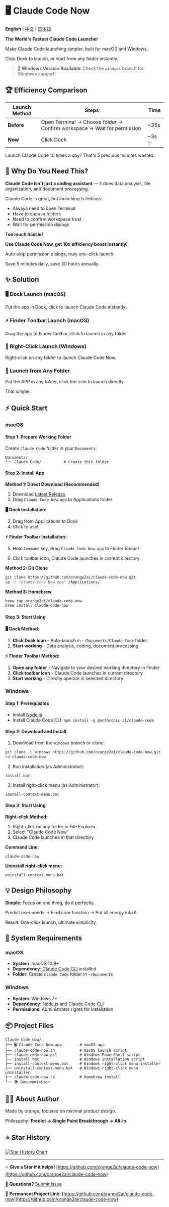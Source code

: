 # 🖥 Claude Code Now

**English** | [中文](README.zh.md) | [日本語](README.ja.md)

**The World's Fastest Claude Code Launcher**

Make Claude Code launching simpler, built for macOS and Windows.

Click Dock to launch, or start from any folder instantly.

> **📢 Windows Version Available**: Check the `windows` branch for Windows support!

## 🏆 Efficiency Comparison

| Launch Method | Steps | Time |
|---------------|-------|------|
| **Before** | Open Terminal → Choose folder → Confirm workspace → Wait for permission | ~35s |
| **Now** | Click Dock | ~3s ✨ |

Launch Claude Code 10 times a day? That's 5 precious minutes wasted.

## 🎯 Why Do You Need This?

**Claude Code isn't just a coding assistant** — it does data analysis, file organization, and document processing.

Claude Code is great, but launching is tedious:

- Always need to open Terminal
- Have to choose folders
- Need to confirm workspace trust
- Wait for permission dialogs

**Too much hassle!**

**Use Claude Code Now, get 10x efficiency boost instantly!**

Auto-skip permission dialogs, truly one-click launch.

Save 5 minutes daily, save 30 hours annually.

## ✨ Solution

### 🖥 Dock Launch (macOS)

Put the app in Dock, click to launch Claude Code instantly.

### ⚡ Finder Toolbar Launch (macOS)

Drag the app to Finder toolbar, click to launch in any folder.

### 📁 Right-Click Launch (Windows)

Right-click on any folder to launch Claude Code Now.

### 📁 Launch from Any Folder

Put the APP in any folder, click the icon to launch directly.

That simple.


## ⚡ Quick Start

### macOS

#### Step 1: Prepare Working Folder
Create `Claude Code` folder in your `Documents`:

```
Documents/
└── Claude Code/          # Create this folder
```

#### Step 2: Install App

**Method 1: Direct Download (Recommended)**
1. Download [Latest Release](https://github.com/orange2ai/claude-code-now/releases)
2. Drag `Claude Code Now.app` to Applications folder

**🖥 Dock Installation:**

3. Drag from Applications to Dock
4. Click to use!

**⚡ Finder Toolbar Installation:**

5. Hold `Command` key, drag `Claude Code Now.app` to Finder toolbar

6. Click toolbar icon, Claude Code launches in current directory

**Method 2: Git Clone**
```bash
git clone https://github.com/orange2ai/claude-code-now.git
cp -r "Claude Code Now.app" /Applications/
```

**Method 3: Homebrew**
```bash
brew tap orange2ai/claude-code-now
brew install claude-code-now
```

#### Step 3: Start Using

**🖥 Dock Method:**
1. **Click Dock icon** - Auto-launch in `~/Documents/Claude Code` folder
2. **Start working** - Data analysis, coding, document processing

**⚡ Finder Toolbar Method:**
1. **Open any folder** - Navigate to your desired working directory in Finder
2. **Click toolbar icon** - Claude Code launches in current directory
3. **Start working** - Directly operate in selected directory

### Windows

#### Step 1: Prerequisites
- Install [Node.js](https://nodejs.org)
- Install Claude Code CLI: `npm install -g @anthropic-ai/claude-code`

#### Step 2: Download and Install
1. Download from the `windows` branch or clone:
```bash
git clone -b windows https://github.com/orange2ai/claude-code-now.git
cd claude-code-now
```

2. Run installation (as Administrator):
```batch
install.bat
```

3. Install right-click menu (as Administrator):
```batch
install-context-menu.bat
```

#### Step 3: Start Using

**Right-click Method:**
1. Right-click on any folder in File Explorer
2. Select "Claude Code Now"
3. Claude Code launches in that directory

**Command Line:**
```batch
claude-code-now
```

**Uninstall right-click menu:**
```batch
uninstall-context-menu.bat
```


## 💡 Design Philosophy

**Simple**: Focus on one thing, do it perfectly.

Predict user needs → Find core function → Put all energy into it.

Result: One-click launch, ultimate simplicity.

## 🔧 System Requirements

### macOS
- **System**: macOS 10.9+
- **Dependency**: [Claude Code CLI](https://docs.claude.com/en/docs/claude-code) installed
- **Folder**: Create `Claude Code` folder in `~/Documents`

### Windows
- **System**: Windows 7+
- **Dependency**: Node.js and [Claude Code CLI](https://docs.claude.com/en/docs/claude-code)
- **Permissions**: Administrator rights for installation

## 📦 Project Files

```
Claude Code Now/
├── 🖥 Claude Code Now.app        # macOS app
├── claude-code-now.sh           # macOS launch script
├── claude-code-now.ps1          # Windows PowerShell script
├── install.bat                  # Windows installation script
├── install-context-menu.bat     # Windows right-click menu installer
├── uninstall-context-menu.bat   # Windows right-click menu uninstaller
├── claude-code-now.rb           # Homebrew install
└── 📚 Documentation
```

## 👨‍💼 About Author

Made by orange, focused on minimal product design.

Philosophy: **Predict → Single Point Breakthrough → All-in**

## ⭐ Star History

[![Star History Chart](https://api.star-history.com/svg?repos=orange2ai/claude-code-now&type=Date)](https://star-history.com/#orange2ai/claude-code-now&Date)

---

⭐ **Give a Star if it helps!** [https://github.com/orange2ai/claude-code-now](https://github.com/orange2ai/claude-code-now)

💬 **Questions?** [Submit Issue](https://github.com/orange2ai/claude-code-now/issues)

🔗 **Permanent Project Link:** [https://github.com/orange2ai/claude-code-now](https://github.com/orange2ai/claude-code-now)

